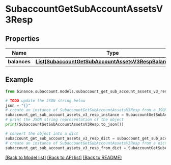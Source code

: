 # SubaccountGetSubAccountAssetsV3Resp


## Properties

Name | Type | Description | Notes
------------ | ------------- | ------------- | -------------
**balances** | [**List[SubaccountGetSubAccountAssetsV3RespBalancesInner]**](SubaccountGetSubAccountAssetsV3RespBalancesInner.md) |  | [optional] 

## Example

```python
from binance.subaccount.models.subaccount_get_sub_account_assets_v3_resp import SubaccountGetSubAccountAssetsV3Resp

# TODO update the JSON string below
json = "{}"
# create an instance of SubaccountGetSubAccountAssetsV3Resp from a JSON string
subaccount_get_sub_account_assets_v3_resp_instance = SubaccountGetSubAccountAssetsV3Resp.from_json(json)
# print the JSON string representation of the object
print(SubaccountGetSubAccountAssetsV3Resp.to_json())

# convert the object into a dict
subaccount_get_sub_account_assets_v3_resp_dict = subaccount_get_sub_account_assets_v3_resp_instance.to_dict()
# create an instance of SubaccountGetSubAccountAssetsV3Resp from a dict
subaccount_get_sub_account_assets_v3_resp_from_dict = SubaccountGetSubAccountAssetsV3Resp.from_dict(subaccount_get_sub_account_assets_v3_resp_dict)
```
[[Back to Model list]](../README.md#documentation-for-models) [[Back to API list]](../README.md#documentation-for-api-endpoints) [[Back to README]](../README.md)


